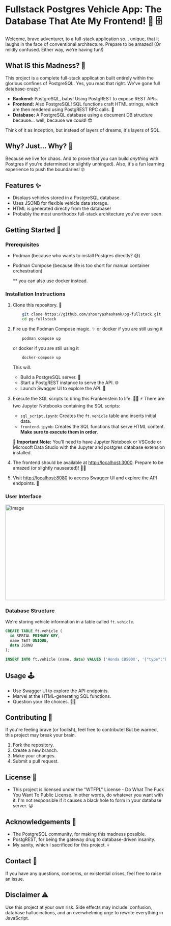 # Fullstack Postgres Vehicle App: The Database That Ate My Frontend! 🚗 🗄️

Welcome, brave adventurer, to a full-stack application so... unique, that it laughs in the face of conventional architecture. Prepare to be amazed! (Or mildly confused. Either way, we're having fun!)

## What IS this Madness? 🤔

This project is a complete full-stack application built entirely within the glorious confines of PostgreSQL. Yes, you read that right. We've gone full database-crazy!

*   **Backend:** PostgreSQL, baby! Using PostgREST to expose REST APIs.
*   **Frontend:** Also PostgreSQL! SQL functions craft HTML strings, which are then rendered using PostgREST RPC calls. 🤯
*   **Database:** A PostgreSQL database using a document DB structure because... well, because we *could*! 😎

Think of it as Inception, but instead of layers of dreams, it's layers of SQL.

## Why? Just... Why? 🤪

Because we live for chaos. And to prove that you can build *anything* with Postgres if you're determined (or slightly unhinged). Also, it's a fun learning experience to push the boundaries! 🤓

## Features ✨

*   Displays vehicles stored in a PostgreSQL database.
*   Uses JSONB for flexible vehicle data storage.
*   HTML is generated directly from the database!
*   Probably the most unorthodox full-stack architecture you've ever seen.

## Getting Started 🚦

### Prerequisites

*   Podman (because who wants to install Postgres directly? 😅) 
*   Podman Compose (because life is too short for manual container orchestration)

    ** you can also use docker instead.

### Installation Instructions

1.  Clone this repository. 💾

    ```bash
        git clone https://github.com/shouryashashank/pg-fullstack.git
        cd pg-fullstack
    ```

2.  Fire up the Podman Compose magic. ✨ or docker if you are still using it
    ```bash
        podman compose up
    ```
    or docker if you are still using it
    ```bash
        docker-compose up
    ```


    This will:

    *   Build a PostgreSQL server. 🐘
    *   Start a PostgREST instance to serve the API. 🌐
    *   Launch Swagger UI to explore the API. 📜

3.  Execute the SQL scripts to bring this Frankenstein to life. 👨‍🔬 ⚡ There are two Jupyter Notebooks containing the SQL scripts:

    *   `sql_script.ipynb`: Creates the `ft.vehicle` table and inserts initial data.
    *   `frontend.ipynb`: Creates the SQL functions that serve HTML content.
    **Make sure to execute them in order**.

    🚨 **Important Note:** You'll need to have Jupyter Notebook or VSCode  or Microsoft Data Studio with the Jupyter and postgres database extension installed.

4.  The frontend should be available at [http://localhost:3000](http://localhost:3000). Prepare to be amazed (or slightly nauseated)! 😵‍💫
5.  Visit [http://localhost:8080](http://localhost:8080) to access Swagger UI and explore the API endpoints. 🧭

### User Interface 
<img src="https://github.com/user-attachments/assets/0afd6f25-04eb-428f-b542-ff15ae39b94e" alt="Image" width="500" height="300">

### Database Structure

We're storing vehicle information in a table called `ft.vehicle`.

```sql
CREATE TABLE ft.vehicle (
  id SERIAL PRIMARY KEY,
  name TEXT UNIQUE,
  data JSONB
);

INSERT INTO ft.vehicle (name, data) VALUES ('Honda CB500X', '{"type":"bike","year":"2021","make":"Honda","engine_type":"2-cylinder","transmission":"manual"}');
```

## Usage 🕹️

*   Use Swagger UI to explore the API endpoints.
*   Marvel at the HTML-generating SQL functions.
*   Question your life choices. 🤷‍♀️

## Contributing 🤝

If you're feeling brave (or foolish), feel free to contribute! But be warned, this project may break your brain.

1.  Fork the repository.
2.  Create a new branch.
3.  Make your changes.
4.  Submit a pull request.

## License 📝

* This project is licensed under the "WTFPL" License - Do What The Fuck You Want To Public License. In other words, do whatever you want with it. I'm not responsible if it causes a black hole to form in your database server. 😜

## Acknowledgements 🙏

*   The PostgreSQL community, for making this madness possible.
*   PostgREST, for being the gateway drug to database-driven insanity.
*   My sanity, which I sacrificed for this project. 💀

## Contact 📧

If you have any questions, concerns, or existential crises, feel free to raise an issue.

## Disclaimer ⚠️

Use this project at your own risk. Side effects may include: confusion, database hallucinations, and an overwhelming urge to rewrite everything in JavaScript.
